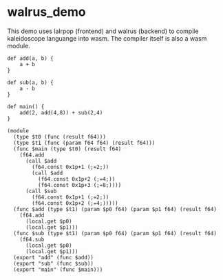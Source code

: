 # walrus_demo

This demo uses lalrpop (frontend) and walrus (backend) to compile kaleidoscope languange into wasm. The compiler itself is also a wasm module.

```
def add(a, b) {
    a + b
}

def sub(a, b) {
    a - b
}

def main() {
    add(2, add(4,8)) + sub(2,4)
}

```

```
(module
  (type $t0 (func (result f64)))
  (type $t1 (func (param f64 f64) (result f64)))
  (func $main (type $t0) (result f64)
    (f64.add
      (call $add
        (f64.const 0x1p+1 (;=2;))
        (call $add
          (f64.const 0x1p+2 (;=4;))
          (f64.const 0x1p+3 (;=8;))))
      (call $sub
        (f64.const 0x1p+1 (;=2;))
        (f64.const 0x1p+2 (;=4;)))))
  (func $add (type $t1) (param $p0 f64) (param $p1 f64) (result f64)
    (f64.add
      (local.get $p0)
      (local.get $p1)))
  (func $sub (type $t1) (param $p0 f64) (param $p1 f64) (result f64)
    (f64.sub
      (local.get $p0)
      (local.get $p1)))
  (export "add" (func $add))
  (export "sub" (func $sub))
  (export "main" (func $main)))


```
